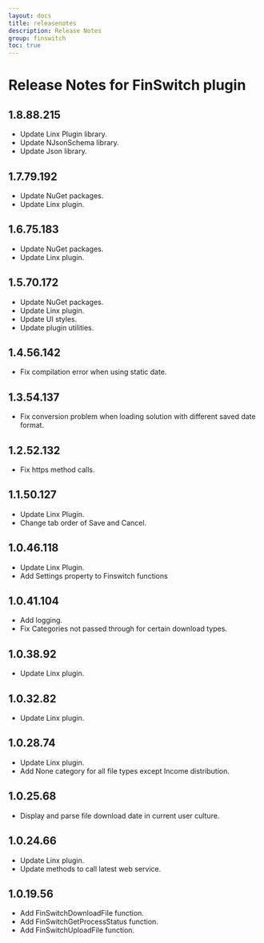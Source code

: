```yaml
---
layout: docs
title: releasenotes
description: Release Notes
group: finswitch
toc: true
---
```

# Release Notes for FinSwitch plugin
<a id="1_8_88_215"></a>
## 1.8.88.215
- Update Linx Plugin library.
- Update NJsonSchema library.
- Update Json library.

<a id="1_7_79_192"></a>
## 1.7.79.192
- Update NuGet packages.
- Update Linx plugin.
<a id="1_6_75_183"></a>
## 1.6.75.183
- Update NuGet packages.
- Update Linx plugin.
<a id="1_5_70_172"></a>
## 1.5.70.172
- Update NuGet packages.
- Update Linx plugin.
- Update UI styles.
- Update plugin utilities.
<a id="1_4_56_142"></a>
## 1.4.56.142
- Fix compilation error when using static date.
<a id="1_3_54_137"></a>
## 1.3.54.137
- Fix conversion problem when loading solution with different saved date format.
<a id="1_2_52_132"></a>
## 1.2.52.132
- Fix https method calls.
<a id="1_1_50_127"></a>
## 1.1.50.127
- Update Linx Plugin.
- Change tab order of Save and Cancel.
<a id="1_0_46_118"></a>
## 1.0.46.118
- Update Linx Plugin.
- Add Settings property to Finswitch functions
<a id="1_0_41_104"></a>
## 1.0.41.104
- Add logging.
- Fix Categories not passed through for certain download types.
<a id="1_0_38_92"></a>
## 1.0.38.92
- Update Linx plugin.
<a id="1_0_32_82"></a>
## 1.0.32.82
- Update Linx plugin.
<a id="1_0_28_74"></a>
## 1.0.28.74
- Update Linx plugin.
- Add None category for all file types except Income distribution.
<a id="1_0_25_68"></a>
## 1.0.25.68
- Display and parse file download date in current user culture.
<a id="1_0_24_66"></a>
## 1.0.24.66
- Update Linx plugin.
- Update methods to call latest web service.
<a id="1_0_19_56"></a>
## 1.0.19.56
- Add FinSwitchDownloadFile function.
- Add FinSwitchGetProcessStatus function.
- Add FinSwitchUploadFile function.
